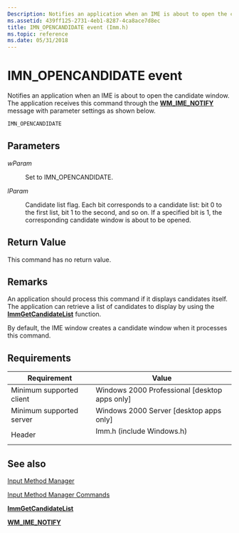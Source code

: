 ```yaml
---
Description: Notifies an application when an IME is about to open the candidate window. The application receives this command through the WM\_IME\_NOTIFY message with parameter settings as shown below.
ms.assetid: 439ff125-2731-4eb1-8287-4ca8ace7d8ec
title: IMN_OPENCANDIDATE event (Imm.h)
ms.topic: reference
ms.date: 05/31/2018
---
```


# IMN\_OPENCANDIDATE event

Notifies an application when an IME is about to open the candidate window. The application receives this command through the [**WM\_IME\_NOTIFY**](wm-ime-notify.md) message with parameter settings as shown below.


```C++
IMN_OPENCANDIDATE
```



## Parameters

<dl> <dt>

<span id="wParam"></span><span id="wparam"></span><span id="WPARAM"></span>*wParam*
</dt> <dd>

Set to IMN\_OPENCANDIDATE.

</dd> <dt>

<span id="lParam"></span><span id="lparam"></span><span id="LPARAM"></span>*lParam*
</dt> <dd>

Candidate list flag. Each bit corresponds to a candidate list: bit 0 to the first list, bit 1 to the second, and so on. If a specified bit is 1, the corresponding candidate window is about to be opened.

</dd> </dl>

## Return Value

This command has no return value.

## Remarks

An application should process this command if it displays candidates itself. The application can retrieve a list of candidates to display by using the [**ImmGetCandidateList**](/windows/desktop/api/Imm/nf-imm-immgetcandidatelista) function.

By default, the IME window creates a candidate window when it processes this command.

## Requirements



| Requirement | Value |
|-------------------------------------|------------------------------------------------------------------------------------------------------|
| Minimum supported client<br/> | Windows 2000 Professional \[desktop apps only\]<br/>                                           |
| Minimum supported server<br/> | Windows 2000 Server \[desktop apps only\]<br/>                                                 |
| Header<br/>                   | <dl> <dt>Imm.h (include Windows.h)</dt> </dl> |



## See also

<dl> <dt>

[Input Method Manager](input-method-manager.md)
</dt> <dt>

[Input Method Manager Commands](input-method-manager-commands.md)
</dt> <dt>

[**ImmGetCandidateList**](/windows/desktop/api/Imm/nf-imm-immgetcandidatelista)
</dt> <dt>

[**WM\_IME\_NOTIFY**](wm-ime-notify.md)
</dt> </dl>

 

 




